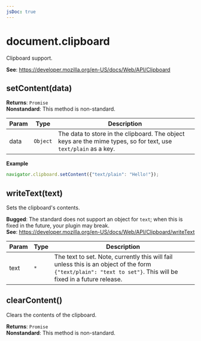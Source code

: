 ```yaml
---
jsDoc: true
---
```


<a name="clipboard" id="clipboard"></a>

# document.clipboard
Clipboard support.

**See**: https://developer.mozilla.org/en-US/docs/Web/API/Clipboard  


<a name="clipboard-setcontent" id="clipboard-setcontent"></a>

## setContent(data)
**Returns**: `Promise`  
**Nonstandard**: This method is non-standard.  

| Param | Type | Description |
| --- | --- | --- |
| data | `Object` | The data to store in the clipboard. The object keys are the mime types, so for text, use `text/plain` as a key. |

**Example**  
```js
navigator.clipboard.setContent({"text/plain": "Hello!"});
```


<a name="clipboard-writetext" id="clipboard-writetext"></a>

## writeText(text)
Sets the clipboard's contents.

**Bugged**: The standard does not support an object for `text`; when this is fixed in the future, your plugin may break.  
**See**: https://developer.mozilla.org/en-US/docs/Web/API/Clipboard/writeText  

| Param | Type | Description |
| --- | --- | --- |
| text | `*` | The text to set. Note, currently this will fail unless this is an object of the form `{"text/plain": "text to set"}`. This will be fixed in a future release. |



<a name="clipboard-clearcontent" id="clipboard-clearcontent"></a>

## clearContent()
Clears the contents of the clipboard.

**Returns**: `Promise`  
**Nonstandard**: This method is non-standard.  

